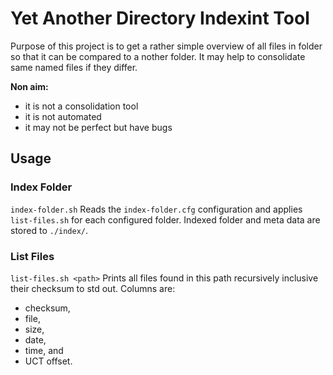 # Yet Another Directory Indexint Tool

Purpose of this project is to get a rather simple overview of all files in folder so that it can be compared to a nother folder.
It may help to consolidate same named files if they differ.

**Non aim:** 

* it is not a consolidation tool
* it is not automated
* it may not be perfect but have bugs

## Usage

### Index Folder

`index-folder.sh` 
Reads the `index-folder.cfg` configuration and applies `list-files.sh` for each configured folder.
Indexed folder and meta data are stored to `./index/`.

### List Files

`list-files.sh <path>`
Prints all files found in this path recursively inclusive their checksum to std out. 
Columns are: 
* checksum, 
* file, 
* size, 
* date, 
* time, and 
* UCT offset.
